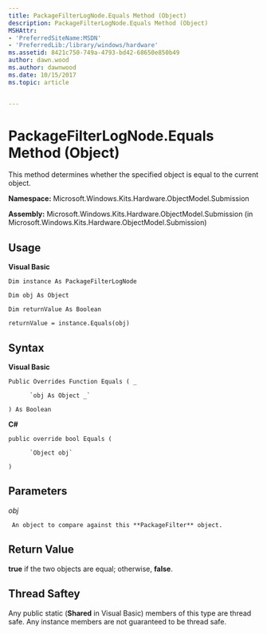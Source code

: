 ```yaml
---
title: PackageFilterLogNode.Equals Method (Object)
description: PackageFilterLogNode.Equals Method (Object)
MSHAttr:
- 'PreferredSiteName:MSDN'
- 'PreferredLib:/library/windows/hardware'
ms.assetid: 8421c750-749a-4793-bd42-68650e850b49
author: dawn.wood
ms.author: dawnwood
ms.date: 10/15/2017
ms.topic: article


---
```


# PackageFilterLogNode.Equals Method (Object)


This method determines whether the specified object is equal to the current object.

**Namespace:** Microsoft.Windows.Kits.Hardware.ObjectModel.Submission

**Assembly:** Microsoft.Windows.Kits.Hardware.ObjectModel.Submission (in Microsoft.Windows.Kits.Hardware.ObjectModel.Submission)

## <span id="Usage"></span><span id="usage"></span><span id="USAGE"></span>Usage


**Visual Basic**

`Dim instance As PackageFilterLogNode`

`Dim obj As Object`

`Dim returnValue As Boolean`

`returnValue = instance.Equals(obj)`

## <span id="Syntax"></span><span id="syntax"></span><span id="SYNTAX"></span>Syntax


**Visual Basic**

`Public Overrides Function Equals ( _`

          `obj As Object _`

`) As Boolean`

**C#**

`public override bool Equals (`

          `Object obj`

`)`

## <span id="Parameters"></span><span id="parameters"></span><span id="PARAMETERS"></span>Parameters


*obj*

     An object to compare against this **PackageFilter** object.

## <span id="Return_Value"></span><span id="return_value"></span><span id="RETURN_VALUE"></span>Return Value


**true** if the two objects are equal; otherwise, **false**.

## <span id="Thread_Saftey"></span><span id="thread_saftey"></span><span id="THREAD_SAFTEY"></span>Thread Saftey


Any public static (**Shared** in Visual Basic) members of this type are thread safe. Any instance members are not guaranteed to be thread safe.

 

 






